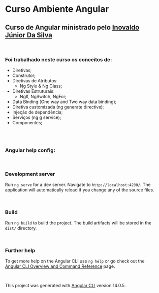 # Curso Ambiente Angular

## Curso de Angular ministrado pelo [Inovaldo Júnior Da Silva]()

<br>

### Foi trabalhado neste curso os conceitos de:
- Diretivas;
- Construtor;
- Diretivas de Atributos: 
  - Ng Style & Ng Class;
- Diretivas Estruturais:
  - NgIf, NgSwitch, NgFor;
- Data Binding (One way and Two way data binding);
- Diretiva customizada (ng generate directive);
- Injeção de dependência;
- Serviços (ng g service);
- Componentes;

<br> <br>

### Angular help config: 

<br>

### Development server

Run `ng serve` for a dev server. Navigate to `http://localhost:4200/`. The application will automatically reload if you change any of the source files.

<br>

### Build

Run `ng build` to build the project. The build artifacts will be stored in the `dist/` directory.

<br>

### Further help

To get more help on the Angular CLI use `ng help` or go check out the [Angular CLI Overview and Command Reference](https://angular.io/cli) page.

<br>

This project was generated with [Angular CLI](https://github.com/angular/angular-cli) version 14.0.5.